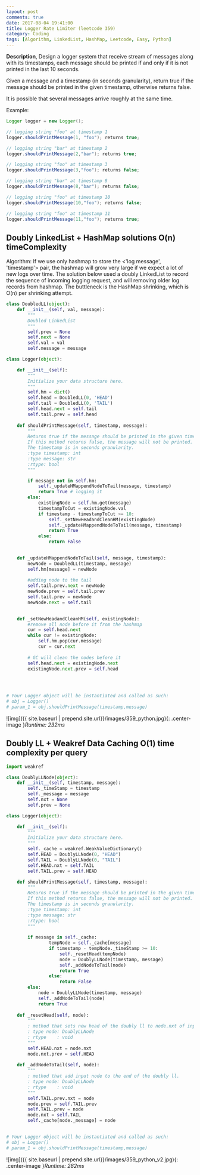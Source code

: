 ```yaml
---
layout: post
comments: true
date: 2017-08-04 19:41:00
title: Logger Rate Limiter (leetcode 359)
category: Coding
tags: [Algorithm, LinkedList, HashMap, Leetcode, Easy, Python]
---
```


**Description**,
Design a logger system that receive stream of messages along with its timestamps, each message should be printed if and only if it is not printed in the last 10 seconds.

Given a message and a timestamp (in seconds granularity), return true if the message should be printed in the given timestamp, otherwise returns false.

It is possible that several messages arrive roughly at the same time.

Example:
```java
Logger logger = new Logger();

// logging string "foo" at timestamp 1
logger.shouldPrintMessage(1, "foo"); returns true; 

// logging string "bar" at timestamp 2
logger.shouldPrintMessage(2,"bar"); returns true;

// logging string "foo" at timestamp 3
logger.shouldPrintMessage(3,"foo"); returns false;

// logging string "bar" at timestamp 8
logger.shouldPrintMessage(8,"bar"); returns false;

// logging string "foo" at timestamp 10
logger.shouldPrintMessage(10,"foo"); returns false;

// logging string "foo" at timestamp 11
logger.shouldPrintMessage(11,"foo"); returns true;
```


## Doubly LinkedList + HashMap solutions O(n) timeComplexity
Algorithm:
If we use only hashmap to store the <'log message', 'timestamp'> pair, the hashmap will grow very large if we expect a lot of new logs over time.
The solution below used a doubly LinkedList to record the sequence of incoming logging request, and will removing older log records from hashmap.
The buttleneck is the HashMap shrinking, which is O(n) per shrinking attempt.

```python
class DoubledLL(object):
    def __init__(self, val, message):
        """
        Doubled LinkedList
        """
        self.prev = None
        self.next = None
        self.val = val
        self.message = message

class Logger(object):

    def __init__(self):
        """
        Initialize your data structure here.
        """
        self.hm = dict()
        self.head = DoubledLL(0, 'HEAD')
        self.tail = DoubledLL(0, 'TAIL')
        self.head.next = self.tail
        self.tail.prev = self.head
        
    def shouldPrintMessage(self, timestamp, message):
        """
        Returns true if the message should be printed in the given timestamp, otherwise returns false.
        If this method returns false, the message will not be printed.
        The timestamp is in seconds granularity.
        :type timestamp: int
        :type message: str
        :rtype: bool
        """

        if message not in self.hm:
            self._updateHMappendNodeToTail(message, timestamp)
            return True # logging it
        else:
            existingNode = self.hm.get(message)
            timestampToCut = existingNode.val
            if timestamp - timestampToCut >= 10:
                self._setNewHeadandCleanHM(existingNode)
                self._updateHMappendNodeToTail(message, timestamp)
                return True
            else:
                return False

                
    def _updateHMappendNodeToTail(self, message, timestamp): 
        newNode = DoubledLL(timestamp, message)
        self.hm[message] = newNode
        
        #adding node to the tail
        self.tail.prev.next = newNode
        newNode.prev = self.tail.prev
        self.tail.prev = newNode
        newNode.next = self.tail

    
    def _setNewHeadandCleanHM(self, existingNode):
        #remove all node before it from the hashmap
        cur = self.head.next
        while cur != existingNode:
            self.hm.pop(cur.message)
            cur = cur.next
        
        # GC will clean the nodes before it
        self.head.next = existingNode.next
        existingNode.next.prev = self.head
        
        


# Your Logger object will be instantiated and called as such:
# obj = Logger()
# param_1 = obj.shouldPrintMessage(timestamp,message)
```

![img]({{ site.baseurl | prepend:site.url}}/images/359_python.jpg){: .center-image }*Runtime: 232ms*

## Doubly LL + Weakref Data Caching O(1) time complexity per query

```python
import weakref

class DoublyLLNode(object):
    def __init__(self, timestamp, message):
        self._timeStamp = timestamp
        self._message = message
        self.nxt = None
        self.prev = None

class Logger(object):

    def __init__(self):
        """
        Initialize your data structure here.
        """
        self._cache = weakref.WeakValueDictionary()
        self.HEAD = DoublyLLNode(0, "HEAD")
        self.TAIL = DoublyLLNode(0, "TAIL")
        self.HEAD.nxt = self.TAIL
        self.TAIL.prev = self.HEAD

    def shouldPrintMessage(self, timestamp, message):
        """
        Returns true if the message should be printed in the given timestamp, otherwise returns false.
        If this method returns false, the message will not be printed.
        The timestamp is in seconds granularity.
        :type timestamp: int
        :type message: str
        :rtype: bool
        """
        
        if message in self._cache:
                tempNode = self._cache[message]
                if timestamp - tempNode._timeStamp >= 10:
                    self._resetHead(tempNode)
                    node = DoublyLLNode(timestamp, message)
                    self._addNodeToTail(node)
                    return True
                else:
                    return False                                    
        else:
            node = DoublyLLNode(timestamp, message)
            self._addNodeToTail(node)
            return True
        
    def _resetHead(self, node):
        """
        : method that sets new head of the doubly ll to node.nxt of input node.
        : type node: DoublyLLNode
        : rtype    : void
        """
        self.HEAD.nxt = node.nxt
        node.nxt.prev = self.HEAD
    
    def _addNodeToTail(self, node):
        """
        : method that add input node to the end of the doubly ll.
        : type node: DoublyLLNode
        : rtype    : void
        """
        self.TAIL.prev.nxt = node
        node.prev = self.TAIL.prev
        self.TAIL.prev = node
        node.nxt = self.TAIL
        self._cache[node._message] = node
        

# Your Logger object will be instantiated and called as such:
# obj = Logger()
# param_1 = obj.shouldPrintMessage(timestamp,message)
```
![img]({{ site.baseurl | prepend:site.url}}/images/359_python_v2.jpg){: .center-image }*Runtime: 282ms*

